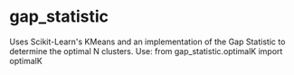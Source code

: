 # gap_statistic
Uses Scikit-Learn's KMeans and an implementation of the Gap Statistic to determine the optimal N clusters. Use: from gap_statistic.optimalK import optimalK
